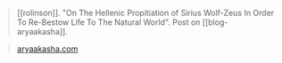 > [[rolinson]]. "On The Hellenic Propitiation of Sirius Wolf-Zeus In Order To Re-Bestow Life To The Natural World". Post on [[blog-aryaakasha]].

> [aryaakasha.com](https://aryaakasha.com/2022/07/11/on-the-hellenic-propitiation-of-sirius-wolf-zeus-in-order-to-re-bestow-life-to-the-natural-world/)